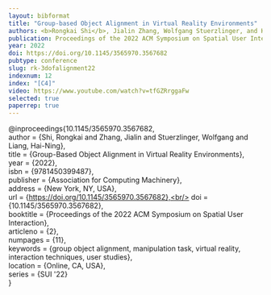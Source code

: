 ```yaml
---
layout: bibformat
title: "Group-based Object Alignment in Virtual Reality Environments"
authors: <b>Rongkai Shi</b>, Jialin Zhang, Wolfgang Stuerzlinger, and Hai-Ning Liang
publication: Proceedings of the 2022 ACM Symposium on Spatial User Interaction (SUI'22)
year: 2022
doi: https://doi.org/10.1145/3565970.3567682
pubtype: conference
slug: rk-3dofalignment22
indexnum: 12
index: "[C4]"
video: https://www.youtube.com/watch?v=tfGZRrggaFw
selected: true
paperrep: true
---
```


@inproceedings{10.1145/3565970.3567682,<br/>
author = {Shi, Rongkai and Zhang, Jialin and Stuerzlinger, Wolfgang and Liang, Hai-Ning},<br/>
title = {Group-Based Object Alignment in Virtual Reality Environments},<br/>
year = {2022},<br/>
isbn = {9781450399487},<br/>
publisher = {Association for Computing Machinery},<br/>
address = {New York, NY, USA},<br/>
url = {https://doi.org/10.1145/3565970.3567682},<br/>
doi = {10.1145/3565970.3567682},<br/>
booktitle = {Proceedings of the 2022 ACM Symposium on Spatial User Interaction},<br/>
articleno = {2},<br/>
numpages = {11},<br/>
keywords = {group object alignment, manipulation task, virtual reality, interaction techniques, user studies},<br/>
location = {Online, CA, USA},<br/>
series = {SUI '22}<br/>
}
